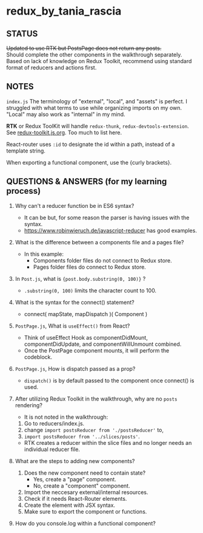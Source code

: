 # redux_by_tania_rascia

## STATUS
~~Updated to use RTK but PostsPage does not return any posts.~~\
Should complete the other components in the walkthrough separately. Based on lack of knowledge on Redux Toolkit, recommend using standard format of reducers and actions first.

## NOTES
`index.js`
The terminology of "external", "local", and "assets" is perfect. I struggled with what terms to use while organizing imports on my own. "Local" may also work as "internal" in my mind.

**RTK** or Redux ToolKit will handle `redux-thunk`, `redux-devtools-extension`. See [redux-toolkit.js.org](https://redux-toolkit.js.org/). Too much to list here.

React-router uses `:id` to designate the id within a path, instead of a template string.

When exporting a functional component, use the {curly brackets}.

## QUESTIONS & ANSWERS (for my learning process)

1. Why can't a reducer function be in ES6 syntax?
   * It can be but, for some reason the parser is having issues with the syntax.
   * https://www.robinwieruch.de/javascript-reducer has good examples. 
2. What is the difference between a components file and a pages file?
   * In this example:
     * Components folder files do not connect to Redux store. 
     * Pages folder files do connect to Redux store.
3. In `Post.js`, what is `{post.body.substring(0, 100)}` ?
   * `.substring(0, 100)` limits the character count to 100. 
4. What is the syntax for the connect() statement?
   * connect( mapState, mapDispatch )( Component )
5. `PostPage.js`, What is `useEffect()` from React?
   * Think of useEffect Hook as componentDidMount, componentDidUpdate, and componentWillUnmount combined.
   * Once the PostPage component mounts, it will perform the codeblock.
6. `PostPage.js`, How is dispatch passed as a prop?
   * `dispatch()` is by default passed to the component once connect() is used.
7. After utilizing Redux Toolkit in the walkthrough, why are no `posts` rendering?
   * It is not noted in the walkthrough:
   1. Go to reducers/index.js.
   2. change `import postsReducer from './postsReducer'` to,
   3. `import postsReducer from '../slices/posts'`. 
   * RTK creates a reducer within the slice files and no longer needs an individual reducer file.
8. What are the steps to adding new components?
   1. Does the new component need to contain state?
      * Yes, create a "page" component.
      * No, create a "component" component.
   2. Import the neccesary external/internal resources.
   3. Check if it needs React-Router elements.
   4. Create the element with JSX syntax.
   5. Make sure to export the component or functions.

9. How do you console.log within a functional component?
